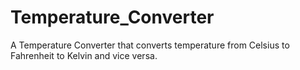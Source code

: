 # Temperature_Converter
A Temperature Converter that converts temperature from Celsius to Fahrenheit to Kelvin and vice versa.
